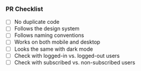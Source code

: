 ### PR Checklist

-   [ ] No duplicate code
-   [ ] Follows the design system
-   [ ] Follows naming conventions
-   [ ] Works on both mobile and desktop
-   [ ] Looks the same with dark mode
-   [ ] Check with logged-in vs. logged-out users
-   [ ] Check with subscribed vs. non-subscribed users
